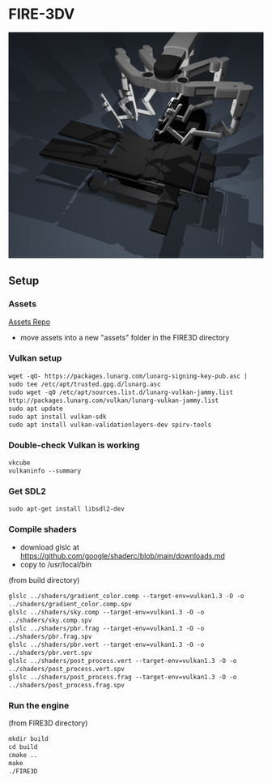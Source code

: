 # FIRE-3DV
![davinci robot](fire3dv.png "FIRE-3DV")
## Setup
### Assets
[Assets Repo](https://github.com/FIRE3D-repositories/src_sample_assets/tree/main/glTF)
- move assets into a new "assets" folder in the FIRE3D directory

### Vulkan setup
```
wget -qO- https://packages.lunarg.com/lunarg-signing-key-pub.asc | sudo tee /etc/apt/trusted.gpg.d/lunarg.asc
sudo wget -qO /etc/apt/sources.list.d/lunarg-vulkan-jammy.list http://packages.lunarg.com/vulkan/lunarg-vulkan-jammy.list
sudo apt update
sudo apt install vulkan-sdk
sudo apt install vulkan-validationlayers-dev spirv-tools
```

### Double-check Vulkan is working
```
vkcube
vulkaninfo --summary
```

### Get SDL2 
```
sudo apt-get install libsdl2-dev
```

### Compile shaders
- download glslc at https://github.com/google/shaderc/blob/main/downloads.md
- copy to /usr/local/bin

(from build directory)
```
glslc ../shaders/gradient_color.comp --target-env=vulkan1.3 -O -o ../shaders/gradient_color.comp.spv
glslc ../shaders/sky.comp --target-env=vulkan1.3 -O -o ../shaders/sky.comp.spv
glslc ../shaders/pbr.frag --target-env=vulkan1.3 -O -o ../shaders/pbr.frag.spv 
glslc ../shaders/pbr.vert --target-env=vulkan1.3 -O -o ../shaders/pbr.vert.spv 
glslc ../shaders/post_process.vert --target-env=vulkan1.3 -O -o ../shaders/post_process.vert.spv
glslc ../shaders/post_process.frag --target-env=vulkan1.3 -O -o ../shaders/post_process.frag.spv
```
### Run the engine
(from FIRE3D directory)
```
mkdir build
cd build
cmake ..
make
./FIRE3D
```

